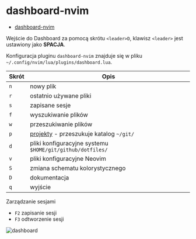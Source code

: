 # dashboard-nvim

- [dashboard-nvim](https://github.com/glepnir/dashboard-nvim)

Wejście do Dashboard za pomocą skrótu `<leader>D`, klawisz `<leader>` jest ustawiony jako **SPACJA**.

Konfiguracja pluginu `dashboard-nvim` znajduje się w pliku `~/.config/nvim/lua/plugins/dashboard.lua`.

| Skrót | Opis                                                                 |
| ----- | -------------------------------------------------------------------- |
| `n`   | nowy plik                                                            |
| `r`   | ostatnio używane pliki                                               |
| `s`   | zapisane sesje                                                       |
| `f`   | wyszukiwanie plików                                                  |
| `w`   | przeszukiwanie plików                                                |
| `p`   | [projekty](telescope-project-nvim.md) - przeszukuje katalog `~/git/` |
| `d`   | pliki konfiguracyjne systemu `$HOME/git/github/dotfiles/`            |
| `v`   | pliki konfiguracyjne Neovim                                          |
| `S`   | zmiana schematu kolorystycznego                                      |
| `D`   | dokumentacja                                                         |
| `q`   | wyjście                                                              |

Zarządzanie sesjami

- `F2` zapisanie sesji
- `F3` odtworzenie sesji

![dashboard](https://raw.githubusercontent.com/hattori-hanz0/neovim-config/main/img/plugin-dashboard.png)
